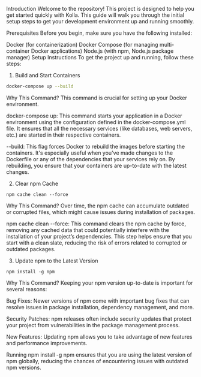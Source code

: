 Introduction
Welcome to the repository! This project is designed to help you get started quickly with Kolla. This guide will walk you through the initial setup steps to get your development environment up and running smoothly.

Prerequisites
Before you begin, make sure you have the following installed:

Docker (for containerization)
Docker Compose (for managing multi-container Docker applications)
Node.js (with npm, Node.js package manager)
Setup Instructions
To get the project up and running, follow these steps:

1. Build and Start Containers
```bash
docker-compose up --build
```

Why This Command?
This command is crucial for setting up your Docker environment.

docker-compose up: This command starts your application in a Docker environment using the configuration defined in the docker-compose.yml file. It ensures that all the necessary services (like databases, web servers, etc.) are started in their respective containers.

--build: This flag forces Docker to rebuild the images before starting the containers. It's especially useful when you've made changes to the Dockerfile or any of the dependencies that your services rely on. By rebuilding, you ensure that your containers are up-to-date with the latest changes.

2. Clear npm Cache

```
npm cache clean --force
```

Why This Command?
Over time, the npm cache can accumulate outdated or corrupted files, which might cause issues during installation of packages.

npm cache clean --force: This command clears the npm cache by force, removing any cached data that could potentially interfere with the installation of your project’s dependencies. This step helps ensure that you start with a clean slate, reducing the risk of errors related to corrupted or outdated packages.

3. Update npm to the Latest Version

```
npm install -g npm
```
Why This Command?
Keeping your npm version up-to-date is important for several reasons:

Bug Fixes: Newer versions of npm come with important bug fixes that can resolve issues in package installation, dependency management, and more.

Security Patches: npm releases often include security updates that protect your project from vulnerabilities in the package management process.

New Features: Updating npm allows you to take advantage of new features and performance improvements.

Running npm install -g npm ensures that you are using the latest version of npm globally, reducing the chances of encountering issues with outdated npm versions.